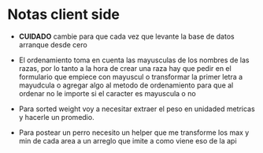 # Notas client side

- **CUIDADO** cambie para que cada vez que levante la base de datos arranque desde cero
 
- El ordenamiento toma en cuenta las mayusculas de los nombres de las razas, por lo tanto
a la hora de crear una raza hay que pedir en el formulario que empiece con mayuscul o
transformar la primer letra a mayudcula o agregar algo al metodo de ordenamiento para 
que al ordenar no le importe si el caracter es mayuscula o no

- Para sorted weight voy a necesitar extraer el peso en unidaded metricas y hacerle un
promedio.

- Para postear un perro necesito un helper que me transforme los max y min de cada area
a un arreglo que imite a como viene eso de la api
